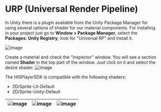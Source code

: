 # URP (Universal Render Pipeline)

In Unity there is a plugin available from the Unity Package Manager for using several options of shader for our material components. 
For installing in your project just go to **Window > Package Manager**, select  the **Packages: Unity Registry**, look for "Universal RP" and install it.

![image](https://github.com/HISPlayer/UnityAndroid-SDK/assets/47497948/f8724872-d81b-4921-ad3c-d255b6792fe4)
 
Create a material and check the "Inspector" window. You will see a section named **Shader** in the top part of the window. Just click on it and select the desire shader. 
![image](https://github.com/HISPlayer/UnityAndroid-SDK/assets/47497948/6dbf211e-29a0-4686-8982-8c87a2d44103)

The HISPlayerSDK is compatible with the following shaders: 

* 2D/Sprite-Lit-Default
* 2D/Sprite-Unity-Default

|![image](https://github.com/HISPlayer/UnityAndroid-SDK/assets/47497948/e0f36fee-bef9-4b94-b626-0978b348b1cd)|![image](https://github.com/HISPlayer/UnityAndroid-SDK/assets/47497948/6315c1c3-79e9-4046-893a-516365947ac9)|![image](https://github.com/HISPlayer/UnityAndroid-SDK/assets/47497948/9c4e7921-4814-4388-a29b-e82ecf433928)|
|-|-|-|
